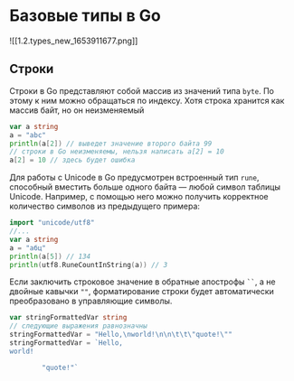# Базовые типы в Go

![[1.2.types_new_1653911677.png]]

## Строки

Строки в Go представляют собой массив из значений типа `byte`. По этому к ним можно обращаться по индексу. Хотя строка хранится как массив байт, но он неизменяемый

```Go
var a string
a = "abc"
println(a[2]) // выведет значение второго байта 99
// строки в Go неизменяемы, нельзя написать a[2] = 10
a[2] = 10 // здесь будет ошибка
```

Для работы с Unicode в Go предусмотрен встроенный тип `rune`, способный вместить больше одного байта — любой символ таблицы Unicode. Например, с помощью него можно получить корректное количество символов из предыдущего примера:

```Go
import "unicode/utf8"
//...
var a string
a = "абц"
println(a[5]) // 134
println(utf8.RuneCountInString(a)) // 3
```

Если заключить строковое значение в обратные апострофы ` `` `, а не двойные кавычки `""`, форматирование строки будет автоматически преобразовано в управляющие символы.

```Go
var stringFormattedVar string
// следующие выражения равнозначны 
stringFormattedVar = "Hello,\nworld!\n\n\t\t\"quote!\""
stringFormattedVar = `Hello,
world!

        "quote!"`
```
